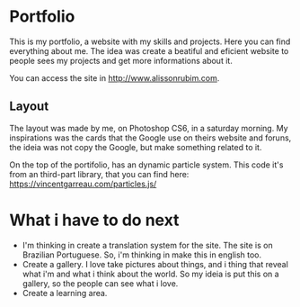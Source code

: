 # Portfolio
This is my portfolio, a website with my skills and projects. Here you can find everything about me. The idea was create a beatiful and eficient website to people sees my projects and get more informations about it.

You can access the site in http://www.alissonrubim.com.

## Layout
The layout was made by me, on Photoshop CS6, in a saturday morning. My inspirations was the cards that the Google use on theirs website and foruns, the ideia was not copy the Google, but make something related to it.

On the top of the portifolio, has an dynamic particle system. This code it's from an third-part library, that you can find here: https://vincentgarreau.com/particles.js/ 


# What i have to do next
* I'm thinking in create a translation system for the site. The site is on Brazilian Portuguese. So, i'm thinking in make this in english too.
* Create a gallery. I love take pictures about things, and i thing that reveal what i'm and what i think about the world. So my ideia is put this on a gallery, so the people can see what i love.
* Create a learning area.
